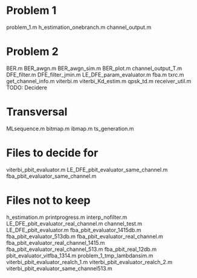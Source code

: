 # Problem 1
problem_1.m
h_estimation_onebranch.m
channel_output.m

# Problem 2
BER.m
BER_awgn.m
BER_awgn_sim.m
BER_plot.m
channel_output_T.m
DFE_filter.m
DFE_filter_jmin.m
LE_DFE_param_evaluator.m
fba.m
txrc.m
get_channel_info.m
viterbi.m
viterbi_Kd_estim.m
qpsk_td.m
receiver_util.m  TODO: Decidere

# Transversal
MLsequence.m
bitmap.m
ibmap.m
ts_generation.m

# Files to decide for
viterbi_pbit_evaluator.m
LE_DFE_pbit_evaluator_same_channel.m
fba_pbit_evaluator_same_channel.m

# Files not to keep
h_estimation.m
printprogress.m
interp_nofilter.m
LE_DFE_pbit_evaluator_real_channel.m
channel_test.m
LE_DFE_pbit_evaluator.m
fba_pbit_evaluator_1415db.m
fba_pbit_evaluator_513db.m
fba_pbit_evaluator_real_channel.m
fba_pbit_evaluator_real_channel_1415.m
fba_pbit_evaluator_real_channel_513.m
fba_pbit_real_12db.m
pbit_evaluator_vitfba_1314.m
problem_1_tmp_lambdansim.m
viterbi_pbit_evaluator_realch_1.m
viterbi_pbit_evaluator_realch_2.m
viterbi_pbit_evaluator_same_channel513.m
